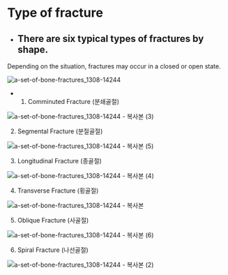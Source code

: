# Type of fracture

- ## There are six typical types of fractures by shape.
Depending on the situation, fractures may occur in a closed or open state.

![a-set-of-bone-fractures_1308-14244](https://github.com/back582/master-thesis/assets/17943248/bfba62d8-1908-4a46-b12e-207a570ca3b0)  

- 1. Comminuted Fracture (분쇄골절)

![a-set-of-bone-fractures_1308-14244 - 복사본 (3)](https://github.com/back582/master-thesis/assets/17943248/1ca8578e-0495-4f40-b7d2-a88ad2c04637)  

2. Segmental Fracture (분절골절)

![a-set-of-bone-fractures_1308-14244 - 복사본 (5)](https://github.com/back582/master-thesis/assets/17943248/2a5efa26-55a1-47d7-b4ea-7fc8aa85a613)  

3. Longitudinal Fracture (종골절)

![a-set-of-bone-fractures_1308-14244 - 복사본 (4)](https://github.com/back582/master-thesis/assets/17943248/f7d33f58-e396-4e22-8a88-1ffe6d0ba0b7)  

4. Transverse Fracture (횡골절)

![a-set-of-bone-fractures_1308-14244 - 복사본](https://github.com/back582/master-thesis/assets/17943248/03a22341-d168-4a23-a311-701d503f7a9d)  

5. Oblique Fracture (사골절)

![a-set-of-bone-fractures_1308-14244 - 복사본 (6)](https://github.com/back582/master-thesis/assets/17943248/18523c8a-6038-4841-b0c1-ce154487431f)  

6. Spiral Fracture (나선골절)

![a-set-of-bone-fractures_1308-14244 - 복사본 (2)](https://github.com/back582/master-thesis/assets/17943248/6bc36bfa-ea47-49f3-a40d-f3d4c75198aa)  
